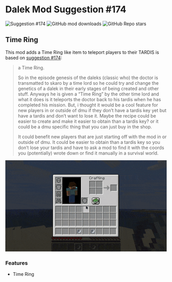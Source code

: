 # Dalek Mod Suggestion #174

![Suggestion #174](https://img.shields.io/badge/suggestion-174-blue)
![GitHub mod downloads](https://img.shields.io/github/downloads/bug1312/dm_suggestion_mods/v1.0.0%2B174/total?label=downloads)
![GitHub Repo stars](https://img.shields.io/github/stars/bug1312/dm_suggestion_mods)

## Time Ring

This mod adds a Time Ring like item to teleport players to their TARDIS is based on [suggestion #174](https://discord.com/channels/217396856550981633/273107511400464384/934162701108789258):
> a Time Ring.
>
> So in the episode genesis of the daleks (classic who) the doctor is transmatted to skaro by a time lord so he could try and change the genetics of a dalek in their early stages of being created and other stuff. Anyways he is given a “Time Ring” by the other time lord and what it does is it teleports the doctor back to his tardis when he has completed his mission. But, i thought it would be a cool feature for new players in or outside of dmu if they don’t have a tardis key yet but have a tardis and don’t want to lose it. Maybe the recipe could be easier to create and make it easier to obtain than a tardis key? or it could be a dmu specific thing that you can just buy in the shop.
>
> It could benefit new players that are just starting off with the mod in or outside of dmu. It could be easier to obtain than a tardis key so you don’t lose your tardis and have to ask a mod to find it with the coords you (potentially) wrote down or find it manually in a survival world.

![Demonstration of the addon](.images/demonstration.gif)

### Features

- Time Ring
